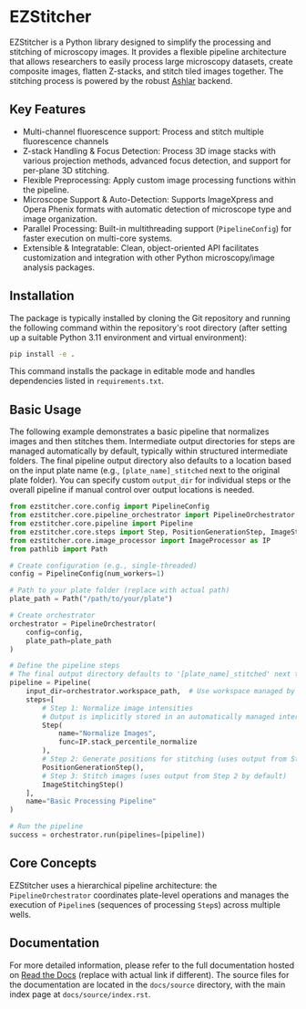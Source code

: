 # EZStitcher

EZStitcher is a Python library designed to simplify the processing and stitching of microscopy images. It provides a flexible pipeline architecture that allows researchers to easily process large microscopy datasets, create composite images, flatten Z-stacks, and stitch tiled images together. The stitching process is powered by the robust [Ashlar](https://github.com/labsyspharm/ashlar) backend.

## Key Features

*   Multi-channel fluorescence support: Process and stitch multiple fluorescence channels
*   Z-stack Handling & Focus Detection: Process 3D image stacks with various projection methods, advanced focus detection, and support for per-plane 3D stitching.
*   Flexible Preprocessing: Apply custom image processing functions within the pipeline.
*   Microscope Support & Auto-Detection: Supports ImageXpress and Opera Phenix formats with automatic detection of microscope type and image organization.
*   Parallel Processing: Built-in multithreading support (`PipelineConfig`) for faster execution on multi-core systems.
*   Extensible & Integratable: Clean, object-oriented API facilitates customization and integration with other Python microscopy/image analysis packages.

## Installation

The package is typically installed by cloning the Git repository and running the following command within the repository's root directory (after setting up a suitable Python 3.11 environment and virtual environment):

```bash
pip install -e .
```

This command installs the package in editable mode and handles dependencies listed in `requirements.txt`.

## Basic Usage

The following example demonstrates a basic pipeline that normalizes images and then stitches them. Intermediate output directories for steps are managed automatically by default, typically within structured intermediate folders. The final pipeline output directory also defaults to a location based on the input plate name (e.g., `[plate_name]_stitched` next to the original plate folder). You can specify custom `output_dir` for individual steps or the overall pipeline if manual control over output locations is needed.

```python
from ezstitcher.core.config import PipelineConfig
from ezstitcher.core.pipeline_orchestrator import PipelineOrchestrator
from ezstitcher.core.pipeline import Pipeline
from ezstitcher.core.steps import Step, PositionGenerationStep, ImageStitchingStep
from ezstitcher.core.image_processor import ImageProcessor as IP
from pathlib import Path

# Create configuration (e.g., single-threaded)
config = PipelineConfig(num_workers=1)

# Path to your plate folder (replace with actual path)
plate_path = Path("/path/to/your/plate")

# Create orchestrator
orchestrator = PipelineOrchestrator(
    config=config,
    plate_path=plate_path
)

# Define the pipeline steps
# The final output directory defaults to '[plate_name]_stitched' next to the plate folder
pipeline = Pipeline(
    input_dir=orchestrator.workspace_path,  # Use workspace managed by orchestrator
    steps=[
        # Step 1: Normalize image intensities
        # Output is implicitly stored in an automatically managed intermediate directory
        Step(
            name="Normalize Images",
            func=IP.stack_percentile_normalize
        ),
        # Step 2: Generate positions for stitching (uses output from Step 1)
        PositionGenerationStep(),
        # Step 3: Stitch images (uses output from Step 2 by default)
        ImageStitchingStep()
    ],
    name="Basic Processing Pipeline"
)

# Run the pipeline
success = orchestrator.run(pipelines=[pipeline])


```

## Core Concepts

EZStitcher uses a hierarchical pipeline architecture: the `PipelineOrchestrator` coordinates plate-level operations and manages the execution of `Pipeline`s (sequences of processing `Step`s) across multiple wells.

## Documentation

For more detailed information, please refer to the full documentation hosted on [Read the Docs](https://ezstitcher.readthedocs.io/en/latest/) (replace with actual link if different). The source files for the documentation are located in the `docs/source` directory, with the main index page at `docs/source/index.rst`.